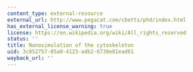 ```yaml
---
content_type: external-resource
external_url: http://www.pegacat.com/cbetts/phd/index.html
has_external_license_warning: true
license: https://en.wikipedia.org/wiki/All_rights_reserved
status: ''
title: Nanosimulation of the cytoskeleton
uid: 3c852757-85a0-4123-adb2-6739e81ead61
wayback_url: ''
---
```

